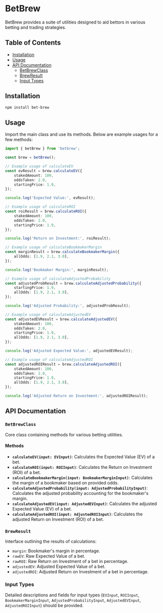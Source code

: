 # BetBrew

BetBrew provides a suite of utilities designed to aid bettors in various betting and trading strategies.

## Table of Contents

-   [Installation](#installation)
-   [Usage](#usage)
-   [API Documentation](#api-documentation)
    -   [BetBrewClass](#betbrewclass)
    -   [BrewResult](#brewresult)
    -   [Input Types](#input-types)

## Installation

```bash
npm install bet-brew
```

## Usage

Import the main class and use its methods. Below are example usages for a few methods:

```typescript
import { betBrew } from 'betbrew';

const brew = betBrew();

// Example usage of calculateEV
const evResult = brew.calculateEV({
    stakedAmount: 100,
    oddsTaken: 2.0,
    startingPrice: 1.9,
});

console.log('Expected Value:', evResult);

// Example usage of calculateROI
const roiResult = brew.calculateROI({
    stakedAmount: 100,
    oddsTaken: 2.0,
    startingPrice: 1.9,
});

console.log('Return on Investment:', roiResult);

// Example usage of calculateBookmakerMargin
const marginResult = brew.calculateBookmakerMargin({
    allOdds: [1.9, 2.1, 3.0],
});

console.log('Bookmaker Margin:', marginResult);

// Example usage of calculateAdjustedProbability
const adjustedProbResult = brew.calculateAdjustedProbability({
    startingPrice: 1.9,
    allOdds: [1.9, 2.1, 3.0],
});

console.log('Adjusted Probability:', adjustedProbResult);

// Example usage of calculateAdjustedEV
const adjustedEVResult = brew.calculateAdjustedEV({
    stakedAmount: 100,
    oddsTaken: 2.0,
    startingPrice: 1.9,
    allOdds: [1.9, 2.1, 3.0],
});

console.log('Adjusted Expected Value:', adjustedEVResult);

// Example usage of calculateAdjustedROI
const adjustedROIResult = brew.calculateAdjustedROI({
    stakedAmount: 100,
    oddsTaken: 2.0,
    startingPrice: 1.9,
    allOdds: [1.9, 2.1, 3.0],
});

console.log('Adjusted Return on Investment:', adjustedROIResult);
```

## API Documentation

### `BetBrewClass`

Core class containing methods for various betting utilities.

#### Methods

-   **`calculateEV(input: EVInput)`**: Calculates the Expected Value (EV) of a bet.
-   **`calculateROI(input: ROIInput)`**: Calculates the Return on Investment (ROI) of a bet.
-   **`calculateBookmakerMargin(input: BookmakerMarginInput)`**: Calculates the margin of a bookmaker based on provided odds.
-   **`calculateAdjustedProbability(input: AdjustedProbabilityInput)`**: Calculates the adjusted probability accounting for the bookmaker's margin.
-   **`calculateAdjustedEV(input: AdjustedEVInput)`**: Calculates the adjusted Expected Value (EV) of a bet.
-   **`calculateAdjustedROI(input: AdjustedROIInput)`**: Calculates the adjusted Return on Investment (ROI) of a bet.

### `BrewResult`

Interface outlining the results of calculations:

-   `margin`: Bookmaker's margin in percentage.
-   `rawEV`: Raw Expected Value of a bet.
-   `rawROI`: Raw Return on Investment of a bet in percentage.
-   `adjustedEV`: Adjusted Expected Value of a bet.
-   `adjustedROI`: Adjusted Return on Investment of a bet in percentage.

### Input Types

Detailed descriptions and fields for input types (`EVInput`, `ROIInput`, `BookmakerMarginInput`, `AdjustedProbabilityInput`, `AdjustedEVInput`, `AdjustedROIInput`) should be provided.

